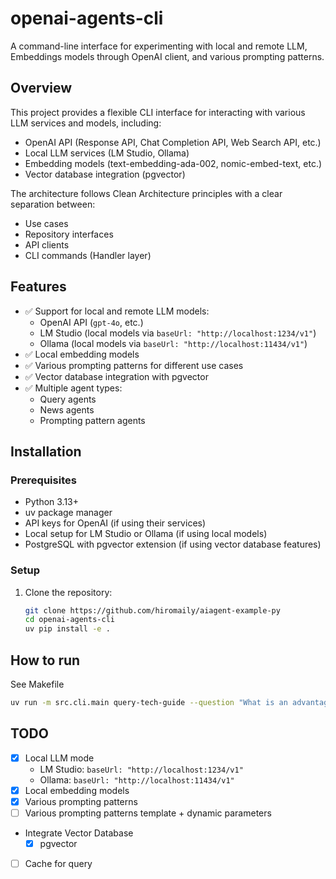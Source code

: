 # openai-agents-cli

A command-line interface for experimenting with local and remote LLM, Embeddings models through OpenAI client, and various prompting patterns.

## Overview

This project provides a flexible CLI interface for interacting with various LLM services and models, including:

- OpenAI API (Response API, Chat Completion API, Web Search API, etc.)
- Local LLM services (LM Studio, Ollama)
- Embedding models (text-embedding-ada-002, nomic-embed-text, etc.)
- Vector database integration (pgvector)

The architecture follows Clean Architecture principles with a clear separation between:

- Use cases
- Repository interfaces
- API clients
- CLI commands (Handler layer)

## Features

- ✅ Support for local and remote LLM models:
  - OpenAI API (`gpt-4o`, etc.)
  - LM Studio (local models via `baseUrl: "http://localhost:1234/v1"`)
  - Ollama (local models via `baseUrl: "http://localhost:11434/v1"`)
- ✅ Local embedding models
- ✅ Various prompting patterns for different use cases
- ✅ Vector database integration with pgvector
- ✅ Multiple agent types:
  - Query agents
  - News agents
  - Prompting pattern agents

## Installation

### Prerequisites

- Python 3.13+
- uv package manager
- API keys for OpenAI (if using their services)
- Local setup for LM Studio or Ollama (if using local models)
- PostgreSQL with pgvector extension (if using vector database features)

### Setup

1. Clone the repository:

   ```sh
   git clone https://github.com/hiromaily/aiagent-example-py
   cd openai-agents-cli
   uv pip install -e .
   ```

## How to run

See Makefile

```sh
uv run -m src.cli.main query-tech-guide --question "What is an advantage of using Python?"
```

## TODO

- [x] Local LLM mode
  - LM Studio: `baseUrl: "http://localhost:1234/v1"`
  - Ollama: `baseUrl: "http://localhost:11434/v1"`
- [x] Local embedding models
- [x] Various prompting patterns
- [ ] Various prompting patterns template + dynamic parameters
- Integrate Vector Database
  - [x] pgvector
- [ ] Cache for query
